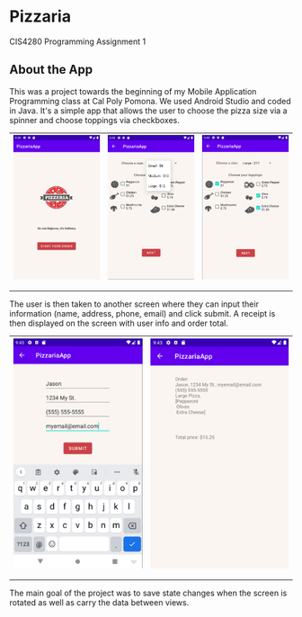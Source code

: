# Pizzaria
CIS4280 Programming Assignment 1

## About the App
This was a project towards the beginning of my Mobile Application Programming class at Cal Poly Pomona. We used Android Studio and coded in Java. It's a simple app that allows the user to choose the pizza size via a spinner and choose toppings via checkboxes.

|<img src="PizzariaScreenshots/TitleScreen.png">|<img src="PizzariaScreenshots/Choose_Size.png">|<img src="PizzariaScreenshots/Choose_Toppings.png">|
| ----- | ----- | ----- |


---
The user is then taken to another screen where they can input their information (name, address, phone, email) and click submit. A receipt is then displayed on the screen with user info and order total. 

|<img src="PizzariaScreenshots/Enter_Info.png">|<img src="PizzariaScreenshots/Receipt.png">|
| ----- | ----- |


---
The main goal of the project was to save state changes when the screen is rotated as well as carry the data between views.
